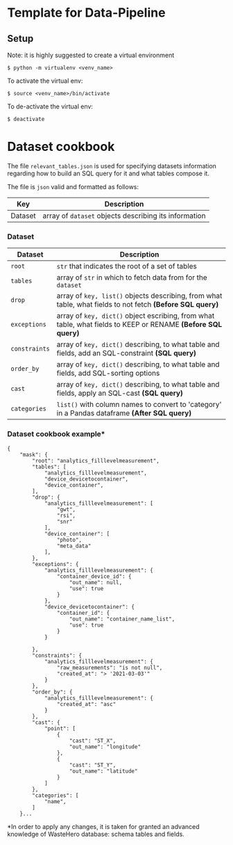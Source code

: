 # Template for Data-Pipeline

    
## Setup 

Note: it is highly suggested to create a virtual environment

```
$ python -m virtualenv <venv_name>
```

To activate the virtual env:
```
$ source <venv_name>/bin/activate
```
To de-activate the virtual env:
```
$ deactivate
```

# Dataset cookbook

The file `relevant_tables.json` is used for specifying datasets information regarding how to build an SQL query for it and what tables compose it.

The file is `json` valid and formatted as follows:

| Key | Description |
|-----|-------------|
| Dataset | array of `dataset` objects describing its information |

### Dataset

| Dataset | Description |
|-----|-------------|
| `root` | `str` that indicates the root of a set of tables |
| `tables` | array of `str` in which to fetch data from for the `dataset` |
| `drop` | array of `key, list()` objects describing, from what table, what fields to not fetch **(Before SQL query)** |
| `exceptions` | array of `key, dict()` object escribing, from what table, what fields to KEEP or RENAME **(Before SQL query)**|
| `constraints` | array of `key, dict()` describing, to what table and fields, add an SQL-constraint **(SQL query)** |
| `order_by` | array of `key, dict()` describing, to what table and fields, add SQL-sorting options |
| `cast` | array of `key, dict()` describing, to what table and fields, apply an SQL-cast **(SQL query)** |
| `categories` | `list()` with column names to convert to 'category' in a Pandas dataframe **(After SQL query)** |


### Dataset cookbook example*

```
{
    "mask": {
        "root": "analytics_filllevelmeasurement",
        "tables": [
            "analytics_filllevelmeasurement",
            "device_devicetocontainer",
            "device_container",
        ],
        "drop": {
            "analytics_filllevelmeasurement": [
                "gwt",
                "rsi",
                "snr"
            ],
            "device_container": [
                "photo",
                "meta_data"
            ],
        },
        "exceptions": {
            "analytics_filllevelmeasurement": {
                "container_device_id": {
                    "out_name": null,
                    "use": true
                }
            },
            "device_devicetocontainer": {
                "container_id": {
                    "out_name": "container_name_list",
                    "use": true
                }
            }

        },
        "constraints": {
            "analytics_filllevelmeasurement": {
                "raw_measurements": "is not null",
                "created_at": "> '2021-03-03'"
            }
        },
        "order_by": {
            "analytics_filllevelmeasurement": {
                "created_at": "asc"
            }
        },
        "cast": {
            "point": [
                {
                    "cast": "ST_X",
                    "out_name": "longitude"
                },
                {
                    "cast": "ST_Y",
                    "out_name": "latitude"
                }
            ]
        },
        "categories": [
            "name",
        ]
    }...
```

*In order to apply any changes, it is taken for granted an advanced knowledge of WasteHero database: schema tables and fields.
